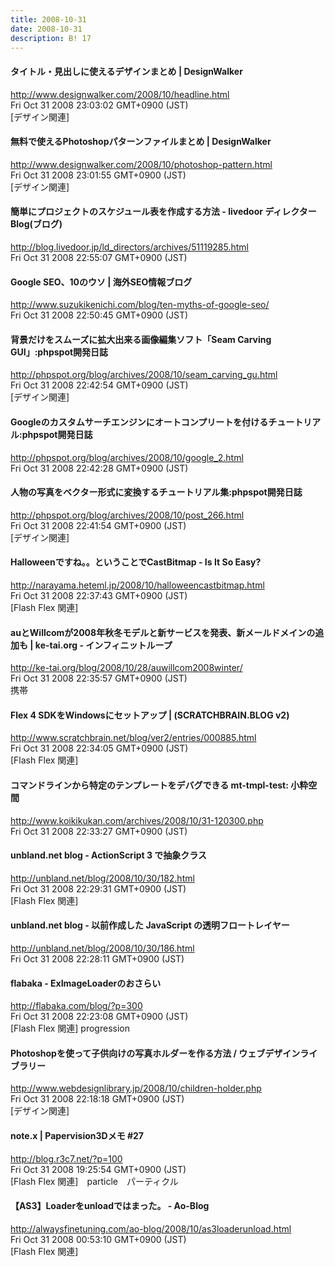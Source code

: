 ```yaml
---
title: 2008-10-31
date: 2008-10-31
description: B! 17
---
```


#### タイトル・見出しに使えるデザインまとめ | DesignWalker
http://www.designwalker.com/2008/10/headline.html<br>
Fri Oct 31 2008 23:03:02 GMT+0900 (JST)<br>
[デザイン関連]


#### 無料で使えるPhotoshopパターンファイルまとめ | DesignWalker
http://www.designwalker.com/2008/10/photoshop-pattern.html<br>
Fri Oct 31 2008 23:01:55 GMT+0900 (JST)<br>
[デザイン関連]


#### 簡単にプロジェクトのスケジュール表を作成する方法 - livedoor ディレクター Blog(ブログ)
http://blog.livedoor.jp/ld_directors/archives/51119285.html<br>
Fri Oct 31 2008 22:55:07 GMT+0900 (JST)<br>


#### Google SEO、10のウソ | 海外SEO情報ブログ
http://www.suzukikenichi.com/blog/ten-myths-of-google-seo/<br>
Fri Oct 31 2008 22:50:45 GMT+0900 (JST)<br>


#### 背景だけをスムーズに拡大出来る画像編集ソフト「Seam Carving GUI」:phpspot開発日誌
http://phpspot.org/blog/archives/2008/10/seam_carving_gu.html<br>
Fri Oct 31 2008 22:42:54 GMT+0900 (JST)<br>
[デザイン関連]


#### Googleのカスタムサーチエンジンにオートコンプリートを付けるチュートリアル:phpspot開発日誌
http://phpspot.org/blog/archives/2008/10/google_2.html<br>
Fri Oct 31 2008 22:42:28 GMT+0900 (JST)<br>


#### 人物の写真をベクター形式に変換するチュートリアル集:phpspot開発日誌
http://phpspot.org/blog/archives/2008/10/post_266.html<br>
Fri Oct 31 2008 22:41:54 GMT+0900 (JST)<br>
[デザイン関連]


#### Halloweenですね。。ということでCastBitmap - Is It So Easy?
http://narayama.heteml.jp/2008/10/halloweencastbitmap.html<br>
Fri Oct 31 2008 22:37:43 GMT+0900 (JST)<br>
[Flash Flex 関連]


#### auとWillcomが2008年秋冬モデルと新サービスを発表、新メールドメインの追加も | ke-tai.org - インフィニットループ
http://ke-tai.org/blog/2008/10/28/auwillcom2008winter/<br>
Fri Oct 31 2008 22:35:57 GMT+0900 (JST)<br>
携帯


#### Flex 4 SDKをWindowsにセットアップ | (SCRATCHBRAIN.BLOG v2)
http://www.scratchbrain.net/blog/ver2/entries/000885.html<br>
Fri Oct 31 2008 22:34:05 GMT+0900 (JST)<br>
[Flash Flex 関連]


#### コマンドラインから特定のテンプレートをデバグできる mt-tmpl-test: 小粋空間
http://www.koikikukan.com/archives/2008/10/31-120300.php<br>
Fri Oct 31 2008 22:33:27 GMT+0900 (JST)<br>


#### unbland.net blog - ActionScript 3 で抽象クラス
http://unbland.net/blog/2008/10/30/182.html<br>
Fri Oct 31 2008 22:29:31 GMT+0900 (JST)<br>
[Flash Flex 関連]


#### unbland.net blog - 以前作成した JavaScript の透明フロートレイヤー
http://unbland.net/blog/2008/10/30/186.html<br>
Fri Oct 31 2008 22:28:11 GMT+0900 (JST)<br>


#### flabaka - ExImageLoaderのおさらい
http://flabaka.com/blog/?p=300<br>
Fri Oct 31 2008 22:23:08 GMT+0900 (JST)<br>
[Flash Flex 関連] progression


#### Photoshopを使って子供向けの写真ホルダーを作る方法 / ウェブデザインライブラリー
http://www.webdesignlibrary.jp/2008/10/children-holder.php<br>
Fri Oct 31 2008 22:18:18 GMT+0900 (JST)<br>
[デザイン関連]


#### note.x  |    Papervision3Dメモ #27
http://blog.r3c7.net/?p=100<br>
Fri Oct 31 2008 19:25:54 GMT+0900 (JST)<br>
[Flash Flex 関連]　particle　パーティクル


#### 【AS3】Loaderをunloadではまった。 - Ao-Blog
http://alwaysfinetuning.com/ao-blog/2008/10/as3loaderunload.html<br>
Fri Oct 31 2008 00:53:10 GMT+0900 (JST)<br>
[Flash Flex 関連]


